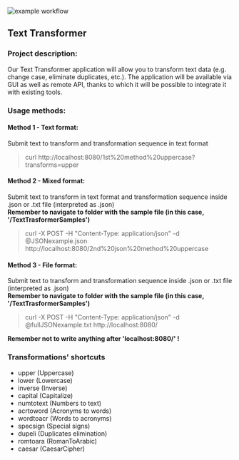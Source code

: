 ![example workflow](https://github.com/WojciechMajewski/Text-Transformer/actions/workflows/ci.yml/badge.svg)
## Text Transformer

### Project description:
Our Text Transformer application will allow you to transform text data (e.g. change case, eliminate duplicates, etc.). The application will be available via GUI as well as remote API, thanks to which it will be possible to integrate it with existing tools.

### Usage methods:
#### Method 1 - Text format:
Submit text to transform and transformation sequence in text format
> curl http[]()://localhost:8080/1st%20method%20uppercase?transforms=upper

#### Method 2 - Mixed format:
Submit text to transform in text format and transformation sequence inside .json or .txt file (interpreted as .json)  
**Remember to navigate to folder with the sample file (in this case, '/TextTrasformerSamples')**  
> curl -X POST -H "Content-Type: application/json" -d @JSONexample.json http[]()://localhost:8080/2nd%20json%20method%20uppercase

#### Method 3 - File format:
Submit text to transform and transformation sequence inside .json or .txt file (interpreted as .json)  
**Remember to navigate to folder with the sample file (in this case, '/TextTrasformerSamples')**  
> curl -X POST -H "Content-Type: application/json" -d @fullJSONexample.txt http[]()://localhost:8080/  

**Remember not to write anything after 'localhost:8080/' !**

### Transformations' shortcuts
- upper (Uppercase)
- lower (Lowercase)
- inverse (Inverse)
- capital (Capitalize)
- numtotext (Numbers to text)
- acrtoword (Acronyms to words)
- wordtoacr (Words to acronyms)
- specsign (Special signs)
- dupeli (Duplicates elimination)
- romtoara (RomanToArabic)
- caesar (CaesarCipher)
